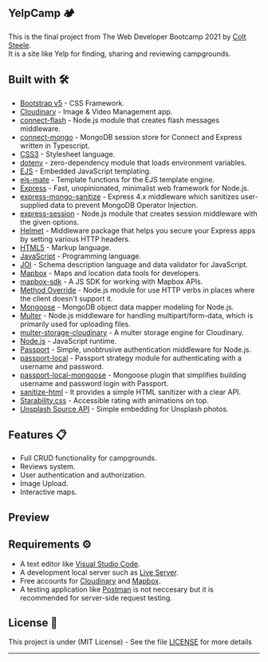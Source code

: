 ## YelpCamp 🏕️

This is the final project from The Web Developer Bootcamp 2021 by [Colt Steele](https://www.linkedin.com/in/coltsteele/). \
It is a site like Yelp for finding, sharing and reviewing campgrounds.

## Built with 🛠️

-   [Bootstrap v5](https://getbootstrap.com/) - CSS Framework.
-   [Cloudinary](https://cloudinary.com/) - Image & Video Management app.
-   [connect-flash](https://www.npmjs.com/package/connect-flash) - Node.js module that creates flash messages middleware.
-   [connect-mongo](https://www.npmjs.com/package/connect-mongo) - MongoDB session store for Connect and Express written in Typescript.
-   [CSS3](https://developer.mozilla.org/en-US/docs/Web/CSS) - Stylesheet language.
-   [dotenv](https://www.npmjs.com/package/dotenv) - zero-dependency module that loads environment variables.
-   [EJS](https://ejs.co/) - Embedded JavaScript templating.
-   [ejs-mate](https://www.npmjs.com/package/ejs-mate) - Template functions for the EJS template engine.
-   [Express](http://expressjs.com/) - Fast, unopinionated, minimalist web framework for Node.js.
-   [express-mongo-sanitize](https://www.npmjs.com/package/express-mongo-sanitize) - Express 4.x middleware which sanitizes user-supplied data to prevent MongoDB Operator Injection.
-   [express-session](https://www.npmjs.com/package/express-session) - Node.js module that creates session middleware with the given options.
-   [Helmet](https://helmetjs.github.io/) - Middleware package that helps you secure your Express apps by setting various HTTP headers.
-   [HTML5](https://developer.mozilla.org/en-US/docs/Web/Guide/HTML/HTML5) - Markup language.
-   [JavaScript](https://sass-lang.com/install) - Programming language.
-   [JOI](https://joi.dev/) - Schema description language and data validator for JavaScript.
-   [Mapbox](https://www.mapbox.com/) - Maps and location data tools for developers.
-   [mapbox-sdk](https://www.npmjs.com/package/@mapbox/mapbox-sdk) - A JS SDK for working with Mapbox APIs.
-   [Method Override](https://www.npmjs.com/package/method-override) - Node.js module for use HTTP verbs in places where the client doesn't support it.
-   [Mongoose](https://mongoosejs.com/) - MongoDB object data mapper modeling for Node.js.
-   [Multer](https://www.npmjs.com/package/multer) - Node.js middleware for handling multipart/form-data, which is primarily used for uploading files.
-   [multer-storage-cloudinary](https://www.npmjs.com/package/multer-storage-cloudinary) - A multer storage engine for Cloudinary.
-   [Node.js](https://nodejs.org/en/) - JavaScript runtime.
-   [Passport](http://www.passportjs.org/) - Simple, unobtrusive authentication middleware for Node.js.
-   [passport-local](http://www.passportjs.org/packages/passport-local/) - Passport strategy module for authenticating with a username and password.
-   [passport-local-mongoose](https://www.npmjs.com/package/passport-local-mongoose) - Mongoose plugin that simplifies building username and password login with Passport.
-   [sanitize-html](https://www.npmjs.com/package/sanitize-html) - It provides a simple HTML sanitizer with a clear API.
-   [Starability.css](https://lunarlogic.github.io/starability/) - Accessible rating with animations on top.
-   [Unsplash Source API](https://source.unsplash.com/) - Simple embedding for Unsplash photos.

## Features 📋

-   Full CRUD functionality for campgrounds.
-   Reviews system.
-   User authentication and authorization.
-   Image Upload.
-   Interactive maps.

## Preview

## Requirements ⚙️

-   A text editor like [Visual Studio Code](https://code.visualstudio.com/).
-   A development local server such as [Live Server](https://marketplace.visualstudio.com/items?itemName=ritwickdey.LiveServer).
-   Free accounts for [Cloudinary](https://cloudinary.com/) and [Mapbox](https://www.mapbox.com/).
-   A testing application like [Postman](https://www.postman.com/) is not neccesary but it is recommended for server-side request testing.

## License 📄

This project is under (MIT License) - See the file [LICENSE](LICENSE) for more details

---
